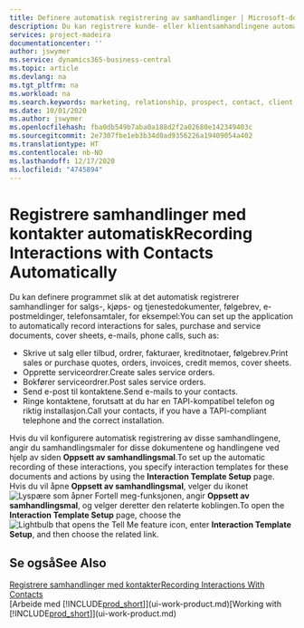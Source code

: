 ```yaml
---
title: Definere automatisk registrering av samhandlinger | Microsoft-dokumentasjon
description: Du kan registrere kunde- eller klientsamhandlingene automatisk, for eksempel for salg, kjøp og servicedokumenter eller telefonsamtaler.
services: project-madeira
documentationcenter: ''
author: jswymer
ms.service: dynamics365-business-central
ms.topic: article
ms.devlang: na
ms.tgt_pltfrm: na
ms.workload: na
ms.search.keywords: marketing, relationship, prospect, contact, client, customer
ms.date: 10/01/2020
ms.author: jswymer
ms.openlocfilehash: fba0db549b7aba0a188d2f2a02680e142349403c
ms.sourcegitcommit: 2e7307fbe1eb3b34d0ad9356226a19409054a402
ms.translationtype: HT
ms.contentlocale: nb-NO
ms.lasthandoff: 12/17/2020
ms.locfileid: "4745894"
---
```

# <a name="recording-interactions-with-contacts-automatically"></a><span data-ttu-id="0d935-103">Registrere samhandlinger med kontakter automatisk</span><span class="sxs-lookup"><span data-stu-id="0d935-103">Recording Interactions with Contacts Automatically</span></span>
<span data-ttu-id="0d935-104">Du kan definere programmet slik at det automatisk registrerer samhandlinger for salgs-, kjøps- og tjenestedokumenter, følgebrev, e-postmeldinger, telefonsamtaler, for eksempel:</span><span class="sxs-lookup"><span data-stu-id="0d935-104">You can set up the application to automatically record interactions for sales, purchase and service documents, cover sheets, e-mails, phone calls, such as:</span></span>

* <span data-ttu-id="0d935-105">Skrive ut salg eller tilbud, ordrer, fakturaer, kreditnotaer, følgebrev.</span><span class="sxs-lookup"><span data-stu-id="0d935-105">Print sales or purchase quotes, orders, invoices, credit memos, cover sheets.</span></span>
* <span data-ttu-id="0d935-106">Opprette serviceordrer.</span><span class="sxs-lookup"><span data-stu-id="0d935-106">Create sales service orders.</span></span>
* <span data-ttu-id="0d935-107">Bokfører serviceordrer.</span><span class="sxs-lookup"><span data-stu-id="0d935-107">Post sales service orders.</span></span>
* <span data-ttu-id="0d935-108">Send e-post til kontaktene.</span><span class="sxs-lookup"><span data-stu-id="0d935-108">Send e-mails to your contacts.</span></span>
* <span data-ttu-id="0d935-109">Ringe kontaktene, forutsatt at du har en TAPI-kompatibel telefon og riktig installasjon.</span><span class="sxs-lookup"><span data-stu-id="0d935-109">Call your contacts, if you have a TAPI-compliant telephone and the correct installation.</span></span>

<span data-ttu-id="0d935-110">Hvis du vil konfigurere automatisk registrering av disse samhandlingene, angir du samhandlingsmaler for disse dokumentene og handlingene ved hjelp av siden **Oppsett av samhandlingsmal**.</span><span class="sxs-lookup"><span data-stu-id="0d935-110">To set up the automatic recording of these interactions, you specify interaction templates for these documents and actions by using the **Interaction Template Setup** page.</span></span>  
<span data-ttu-id="0d935-111">Hvis du vil åpne **Oppsett av samhandlingsmal**, velger du ikonet ![Lyspære som åpner Fortell meg-funksjonen](media/ui-search/search_small.png "Fortell hva du vil gjøre"), angir **Oppsett av samhandlingsmal**, og velger deretter den relaterte koblingen.</span><span class="sxs-lookup"><span data-stu-id="0d935-111">To open the **Interaction Template Setup** page, choose the ![Lightbulb that opens the Tell Me feature](media/ui-search/search_small.png "Tell me what you want to do") icon, enter **Interaction Template Setup**, and then choose the related link.</span></span>

## <a name="see-also"></a><span data-ttu-id="0d935-112">Se også</span><span class="sxs-lookup"><span data-stu-id="0d935-112">See Also</span></span>
[<span data-ttu-id="0d935-113">Registrere samhandlinger med kontakter</span><span class="sxs-lookup"><span data-stu-id="0d935-113">Recording Interactions With Contacts</span></span>](marketing-interactions.md)  
<span data-ttu-id="0d935-114">[Arbeide med [!INCLUDE[prod_short](includes/prod_short.md)]](ui-work-product.md)</span><span class="sxs-lookup"><span data-stu-id="0d935-114">[Working with [!INCLUDE[prod_short](includes/prod_short.md)]](ui-work-product.md)</span></span>  

